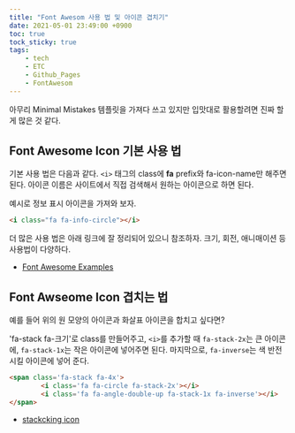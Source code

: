 ```yaml
---
title: "Font Awesom 사용 법 및 아이콘 겹치기"
date: 2021-05-01 23:49:00 +0900
toc: true
tock_sticky: true
tags:
    - tech
    - ETC
    - Github_Pages
    - FontAwesom
---
```


아무리 Minimal Mistakes 템플릿을 가져다 쓰고 있지만 입맛대로 활용할려면 진짜 할게 많은 것 같다.

## Font Awesome Icon 기본 사용 법

기본 사용 법은 다음과 같다. `<i>` 태그의 class에 **fa** prefix와 fa-icon-name만 해주면 된다. 아이콘 이름은 사이트에서 직접 검색해서 원하는 아이콘으로 하면 된다.

예시로 정보 표시 아이콘을 가져와 보자.

```html
<i class="fa fa-info-circle"></i>
```
<i class="fa fa-info-circle"></i>

더 많은 사용 법은 아래 링크에 잘 정리되어 있으니 참조하자. 크기, 회전, 애니매이션 등 사용법이 다양하다.

- [Font Awesome Examples](https://fontawesome.com/v4.7.0/examples/)

## Font Awseome Icon 겹치는 법

<span>
        <i class='fa fa-circle fa-2x'></i></span>
        <i class='fa fa-angle-double-up fa-2x'></i>
</span>

예를 들어 위의 원 모양의 아이콘과 화살표 아이콘을 합치고 싶다면?

'fa-stack fa-크기'로 class를 만들어주고, `<i>`를 추가할 때 `fa-stack-2x`는 큰 아이콘에, `fa-stack-1x`는 작은 아이콘에 넣어주면 된다. 마지막으로, `fa-inverse`는 색 반전시킬 아이콘에 넣어 준다.


```html
<span class='fa-stack fa-4x'>
        <i class='fa fa-circle fa-stack-2x'></i>
        <i class='fa fa-angle-double-up fa-stack-1x fa-inverse'></i>
</span>
```

<span class='fa-stack fa-4x'>
        <i class='fa fa-circle fa-stack-2x'></i>
        <i class='fa fa-angle-double-up fa-stack-1x fa-inverse'></i>
</span>




- [stackcking icon](https://fontawesome.com/how-to-use/on-the-web/styling/stacking-icons)
